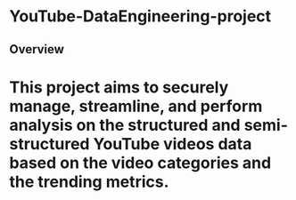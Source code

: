 # YouTube-DataEngineering-project

## Overview
# This project aims to securely manage, streamline, and perform analysis on the structured and semi-structured YouTube videos data based on the video categories and the trending metrics.
